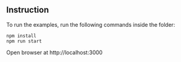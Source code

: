 
## Instruction

To run the examples, run the following commands inside the folder:

```
npm install
npm run start
```

Open browser at http://localhost:3000



